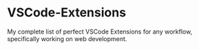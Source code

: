 # VSCode-Extensions
 My complete list of perfect VSCode Extensions for any workflow, specifically working on web development.
